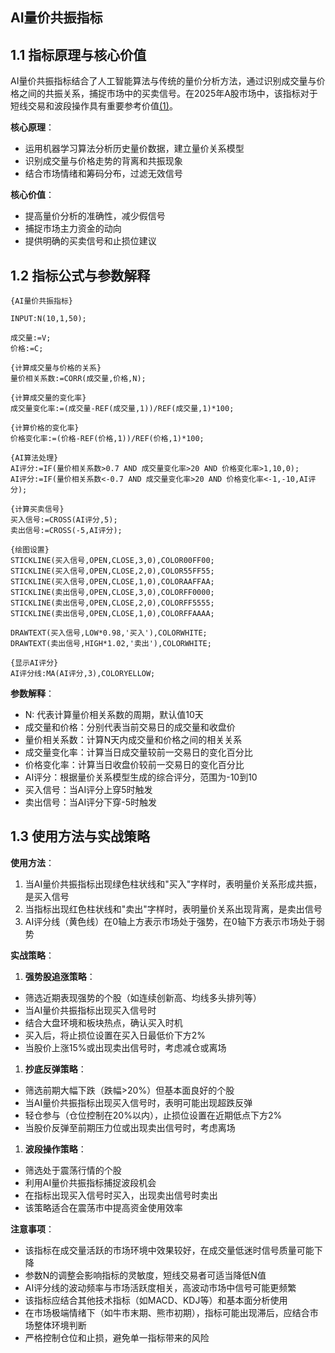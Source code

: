 ## AI量价共振指标

## 1.1 指标原理与核心价值

AI量价共振指标结合了人工智能算法与传统的量价分析方法，通过识别成交量与价格之间的共振关系，捕捉市场中的买卖信号。在2025年A股市场中，该指标对于短线交易和波段操作具有重要参考价值[(1)](http://www.gupang.com/)。

**核心原理**：


*   运用机器学习算法分析历史量价数据，建立量价关系模型
*   识别成交量与价格走势的背离和共振现象
*   结合市场情绪和筹码分布，过滤无效信号

**核心价值**：


*   提高量价分析的准确性，减少假信号
*   捕捉市场主力资金的动向
*   提供明确的买卖信号和止损位建议

## 1.2 指标公式与参数解释



```
{AI量价共振指标}

INPUT:N(10,1,50);

成交量:=V;
价格:=C;

{计算成交量与价格的关系}
量价相关系数:=CORR(成交量,价格,N);

{计算成交量的变化率}
成交量变化率:=(成交量-REF(成交量,1))/REF(成交量,1)*100;

{计算价格的变化率}
价格变化率:=(价格-REF(价格,1))/REF(价格,1)*100;

{AI算法处理}
AI评分:=IF(量价相关系数>0.7 AND 成交量变化率>20 AND 价格变化率>1,10,0);
AI评分:=IF(量价相关系数<-0.7 AND 成交量变化率>20 AND 价格变化率<-1,-10,AI评分);

{计算买卖信号}
买入信号:=CROSS(AI评分,5);
卖出信号:=CROSS(-5,AI评分);

{绘图设置}
STICKLINE(买入信号,OPEN,CLOSE,3,0),COLOR00FF00;
STICKLINE(买入信号,OPEN,CLOSE,2,0),COLOR55FF55;
STICKLINE(买入信号,OPEN,CLOSE,1,0),COLORAAFFAA;
STICKLINE(卖出信号,OPEN,CLOSE,3,0),COLORFF0000;
STICKLINE(卖出信号,OPEN,CLOSE,2,0),COLORFF5555;
STICKLINE(卖出信号,OPEN,CLOSE,1,0),COLORFFAAAA;

DRAWTEXT(买入信号,LOW*0.98,'买入'),COLORWHITE;
DRAWTEXT(卖出信号,HIGH*1.02,'卖出'),COLORWHITE;

{显示AI评分}
AI评分线:MA(AI评分,3),COLORYELLOW;
```

**参数解释**：


*   N: 代表计算量价相关系数的周期，默认值10天
*   成交量和价格：分别代表当前交易日的成交量和收盘价
*   量价相关系数：计算N天内成交量和价格之间的相关关系
*   成交量变化率：计算当日成交量较前一交易日的变化百分比
*   价格变化率：计算当日收盘价较前一交易日的变化百分比
*   AI评分：根据量价关系模型生成的综合评分，范围为-10到10
*   买入信号：当AI评分上穿5时触发
*   卖出信号：当AI评分下穿-5时触发

## 1.3 使用方法与实战策略

**使用方法**：


1.  当AI量价共振指标出现绿色柱状线和"买入"字样时，表明量价关系形成共振，是买入信号
2.  当指标出现红色柱状线和"卖出"字样时，表明量价关系出现背离，是卖出信号
3.  AI评分线（黄色线）在0轴上方表示市场处于强势，在0轴下方表示市场处于弱势

**实战策略**：


1.  **强势股追涨策略**：

*   筛选近期表现强势的个股（如连续创新高、均线多头排列等）
*   当AI量价共振指标出现买入信号时
*   结合大盘环境和板块热点，确认买入时机
*   买入后，将止损位设置在买入日最低价下方2%
*   当股价上涨15%或出现卖出信号时，考虑减仓或离场

1.  **抄底反弹策略**：

*   筛选前期大幅下跌（跌幅>20%）但基本面良好的个股
*   当AI量价共振指标出现买入信号时，表明可能出现超跌反弹
*   轻仓参与（仓位控制在20%以内），止损位设置在近期低点下方2%
*   当股价反弹至前期压力位或出现卖出信号时，考虑离场

1.  **波段操作策略**：

*   筛选处于震荡行情的个股
*   利用AI量价共振指标捕捉波段机会
*   在指标出现买入信号时买入，出现卖出信号时卖出
*   该策略适合在震荡市中提高资金使用效率

**注意事项**：



*   该指标在成交量活跃的市场环境中效果较好，在成交量低迷时信号质量可能下降
*   参数N的调整会影响指标的灵敏度，短线交易者可适当降低N值
*   AI评分线的波动频率与市场活跃度相关，高波动市场中信号可能更频繁
*   该指标应结合其他技术指标（如MACD、KDJ等）和基本面分析使用
*   在市场极端情绪下（如牛市末期、熊市初期），指标可能出现滞后，应结合市场整体环境判断
*   严格控制仓位和止损，避免单一指标带来的风险